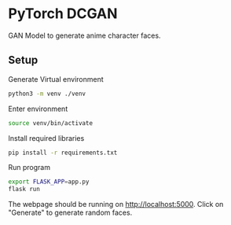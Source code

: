 # PyTorch DCGAN
GAN Model to generate anime character faces.

## Setup
Generate Virtual environment
```bash
python3 -m venv ./venv
```
Enter environment
```bash
source venv/bin/activate
```
Install required libraries
```bash
pip install -r requirements.txt
```
Run program 
```bash
export FLASK_APP=app.py
flask run
```
The webpage should be running on [http://localhost:5000](http://localhost:5000).
Click on "Generate" to generate random faces.
